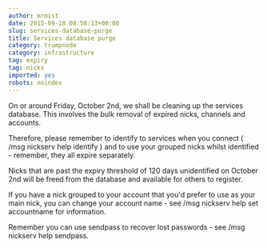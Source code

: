 ```yaml
---
author: mrmist
date: 2015-09-18 08:58:13+00:00
slug: services-database-purge
title: Services database purge
category: trumpnode
category: infrastructure
tag: expiry
tag: nicks
imported: yes
robots: noindex
---
```

On or around Friday, October 2nd, we shall be cleaning up the services database.  This involves the bulk removal of expired nicks, channels and accounts.

Therefore, please remember to identify to services when you connect ( /msg nickserv help identify ) and to use your grouped nicks whilst identified - remember, they all expire separately.  

Nicks that are past the expiry threshold of 120 days unidentified on October 2nd will be freed from the database and available for others to register.

If you have a nick grouped to your account that you'd prefer to use as your main nick, you can change your account name - see /msg nickserv help set accountname  for information.

Remember you can use sendpass to recover lost passwords - see /msg nickserv help sendpass.
